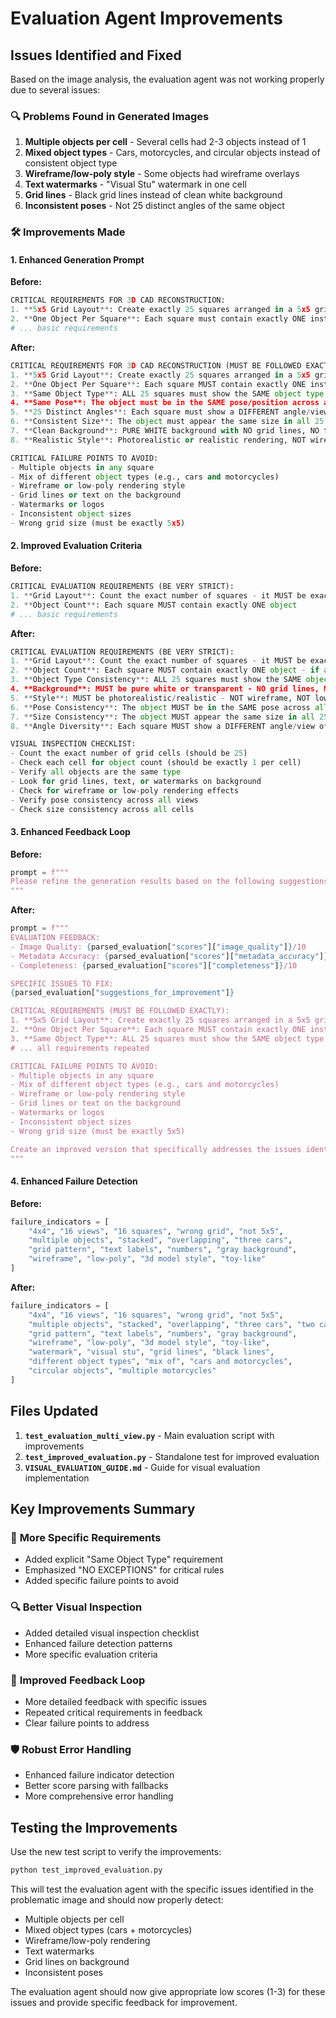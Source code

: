 # Evaluation Agent Improvements

## Issues Identified and Fixed

Based on the image analysis, the evaluation agent was not working properly due to several issues:

### 🔍 **Problems Found in Generated Images**

1. **Multiple objects per cell** - Several cells had 2-3 objects instead of 1
2. **Mixed object types** - Cars, motorcycles, and circular objects instead of consistent object type
3. **Wireframe/low-poly style** - Some objects had wireframe overlays
4. **Text watermarks** - "Visual Stu" watermark in one cell
5. **Grid lines** - Black grid lines instead of clean white background
6. **Inconsistent poses** - Not 25 distinct angles of the same object

### 🛠️ **Improvements Made**

#### 1. **Enhanced Generation Prompt**

**Before:**
```python
CRITICAL REQUIREMENTS FOR 3D CAD RECONSTRUCTION:
1. **5x5 Grid Layout**: Create exactly 25 squares arranged in a 5x5 grid
2. **One Object Per Square**: Each square must contain exactly ONE instance of the object
# ... basic requirements
```

**After:**
```python
CRITICAL REQUIREMENTS FOR 3D CAD RECONSTRUCTION (MUST BE FOLLOWED EXACTLY):
1. **5x5 Grid Layout**: Create exactly 25 squares arranged in a 5x5 grid (5 rows × 5 columns)
2. **One Object Per Square**: Each square MUST contain exactly ONE instance of the object - NO EXCEPTIONS
3. **Same Object Type**: ALL 25 squares must show the SAME object type (e.g., if it's a car, all 25 must be cars, not mix of cars and motorcycles)
4. **Same Pose**: The object must be in the SAME pose/position across all 25 views
5. **25 Distinct Angles**: Each square must show a DIFFERENT angle/view of the object
6. **Consistent Size**: The object must appear the same size in all 25 squares
7. **Clean Background**: PURE WHITE background with NO grid lines, NO text, NO numbers, NO watermarks
8. **Realistic Style**: Photorealistic or realistic rendering, NOT wireframe, NOT low-poly, NOT 3D model style

CRITICAL FAILURE POINTS TO AVOID:
- Multiple objects in any square
- Mix of different object types (e.g., cars and motorcycles)
- Wireframe or low-poly rendering style
- Grid lines or text on the background
- Watermarks or logos
- Inconsistent object sizes
- Wrong grid size (must be exactly 5x5)
```

#### 2. **Improved Evaluation Criteria**

**Before:**
```python
CRITICAL EVALUATION REQUIREMENTS (BE VERY STRICT):
1. **Grid Layout**: Count the exact number of squares - it MUST be exactly 25 squares in a 5x5 grid
2. **Object Count**: Each square MUST contain exactly ONE object
# ... basic requirements
```

**After:**
```python
CRITICAL EVALUATION REQUIREMENTS (BE VERY STRICT):
1. **Grid Layout**: Count the exact number of squares - it MUST be exactly 25 squares in a 5x5 grid (5 rows × 5 columns)
2. **Object Count**: Each square MUST contain exactly ONE object - if any square has multiple objects, this is a MAJOR FAILURE
3. **Object Type Consistency**: ALL 25 squares must show the SAME object type (e.g., if it's a car, all 25 must be cars, not mix of cars and motorcycles)
4. **Background**: MUST be pure white or transparent - NO grid lines, NO text, NO numbers, NO watermarks, NO gray backgrounds
5. **Style**: MUST be photorealistic/realistic - NOT wireframe, NOT low-poly, NOT 3D model style
6. **Pose Consistency**: The object MUST be in the SAME pose across all 25 views
7. **Size Consistency**: The object MUST appear the same size in all 25 squares
8. **Angle Diversity**: Each square MUST show a DIFFERENT angle/view of the object

VISUAL INSPECTION CHECKLIST:
- Count the exact number of grid cells (should be 25)
- Check each cell for object count (should be exactly 1 per cell)
- Verify all objects are the same type
- Look for grid lines, text, or watermarks on background
- Check for wireframe or low-poly rendering effects
- Verify pose consistency across all views
- Check size consistency across all cells
```

#### 3. **Enhanced Feedback Loop**

**Before:**
```python
prompt = f"""
Please refine the generation results based on the following suggestions for improvement: {parsed_evaluation["suggestions_for_improvement"]}.
"""
```

**After:**
```python
prompt = f"""
EVALUATION FEEDBACK:
- Image Quality: {parsed_evaluation["scores"]["image_quality"]}/10
- Metadata Accuracy: {parsed_evaluation["scores"]["metadata_accuracy"]}/10  
- Completeness: {parsed_evaluation["scores"]["completeness"]}/10

SPECIFIC ISSUES TO FIX:
{parsed_evaluation["suggestions_for_improvement"]}

CRITICAL REQUIREMENTS (MUST BE FOLLOWED EXACTLY):
1. **5x5 Grid Layout**: Create exactly 25 squares arranged in a 5x5 grid (5 rows × 5 columns)
2. **One Object Per Square**: Each square MUST contain exactly ONE instance of the object - NO EXCEPTIONS
3. **Same Object Type**: ALL 25 squares must show the SAME object type (e.g., if it's a car, all 25 must be cars, not mix of cars and motorcycles)
# ... all requirements repeated

CRITICAL FAILURE POINTS TO AVOID:
- Multiple objects in any square
- Mix of different object types (e.g., cars and motorcycles)
- Wireframe or low-poly rendering style
- Grid lines or text on the background
- Watermarks or logos
- Inconsistent object sizes
- Wrong grid size (must be exactly 5x5)

Create an improved version that specifically addresses the issues identified in the evaluation.
"""
```

#### 4. **Enhanced Failure Detection**

**Before:**
```python
failure_indicators = [
    "4x4", "16 views", "16 squares", "wrong grid", "not 5x5",
    "multiple objects", "stacked", "overlapping", "three cars",
    "grid pattern", "text labels", "numbers", "gray background",
    "wireframe", "low-poly", "3d model style", "toy-like"
]
```

**After:**
```python
failure_indicators = [
    "4x4", "16 views", "16 squares", "wrong grid", "not 5x5",
    "multiple objects", "stacked", "overlapping", "three cars", "two cars",
    "grid pattern", "text labels", "numbers", "gray background",
    "wireframe", "low-poly", "3d model style", "toy-like",
    "watermark", "visual stu", "grid lines", "black lines",
    "different object types", "mix of", "cars and motorcycles",
    "circular objects", "multiple motorcycles"
]
```

## Files Updated

1. **`test_evaluation_multi_view.py`** - Main evaluation script with improvements
2. **`test_improved_evaluation.py`** - Standalone test for improved evaluation
3. **`VISUAL_EVALUATION_GUIDE.md`** - Guide for visual evaluation implementation

## Key Improvements Summary

### 🎯 **More Specific Requirements**
- Added explicit "Same Object Type" requirement
- Emphasized "NO EXCEPTIONS" for critical rules
- Added specific failure points to avoid

### 🔍 **Better Visual Inspection**
- Added detailed visual inspection checklist
- Enhanced failure detection patterns
- More specific evaluation criteria

### 📝 **Improved Feedback Loop**
- More detailed feedback with specific issues
- Repeated critical requirements in feedback
- Clear failure points to address

### 🛡️ **Robust Error Handling**
- Enhanced failure indicator detection
- Better score parsing with fallbacks
- More comprehensive error handling

## Testing the Improvements

Use the new test script to verify the improvements:

```bash
python test_improved_evaluation.py
```

This will test the evaluation agent with the specific issues identified in the problematic image and should now properly detect:

- Multiple objects per cell
- Mixed object types (cars + motorcycles)
- Wireframe/low-poly rendering
- Text watermarks
- Grid lines on background
- Inconsistent poses

The evaluation agent should now give appropriate low scores (1-3) for these issues and provide specific feedback for improvement. 